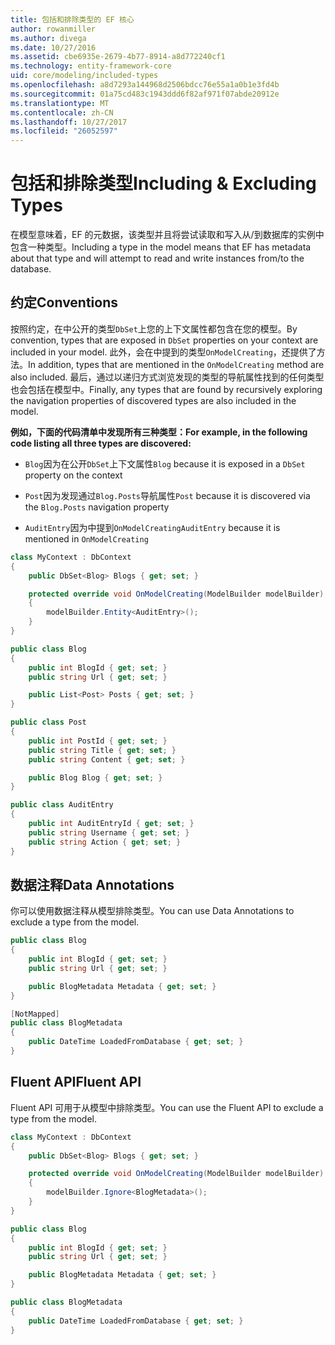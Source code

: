 ```yaml
---
title: 包括和排除类型的 EF 核心
author: rowanmiller
ms.author: divega
ms.date: 10/27/2016
ms.assetid: cbe6935e-2679-4b77-8914-a8d772240cf1
ms.technology: entity-framework-core
uid: core/modeling/included-types
ms.openlocfilehash: a8d7293a144968d2506bdcc76e55a1a0b1e3fd4b
ms.sourcegitcommit: 01a75cd483c1943ddd6f82af971f07abde20912e
ms.translationtype: MT
ms.contentlocale: zh-CN
ms.lasthandoff: 10/27/2017
ms.locfileid: "26052597"
---
```

# <a name="including--excluding-types"></a><span data-ttu-id="4a7e6-102">包括和排除类型</span><span class="sxs-lookup"><span data-stu-id="4a7e6-102">Including & Excluding Types</span></span>

<span data-ttu-id="4a7e6-103">在模型意味着，EF 的元数据，该类型并且将尝试读取和写入从/到数据库的实例中包含一种类型。</span><span class="sxs-lookup"><span data-stu-id="4a7e6-103">Including a type in the model means that EF has metadata about that type and will attempt to read and write instances from/to the database.</span></span>

## <a name="conventions"></a><span data-ttu-id="4a7e6-104">约定</span><span class="sxs-lookup"><span data-stu-id="4a7e6-104">Conventions</span></span>

<span data-ttu-id="4a7e6-105">按照约定，在中公开的类型`DbSet`上您的上下文属性都包含在您的模型。</span><span class="sxs-lookup"><span data-stu-id="4a7e6-105">By convention, types that are exposed in `DbSet` properties on your context are included in your model.</span></span> <span data-ttu-id="4a7e6-106">此外，会在中提到的类型`OnModelCreating`，还提供了方法。</span><span class="sxs-lookup"><span data-stu-id="4a7e6-106">In addition, types that are mentioned in the `OnModelCreating` method are also included.</span></span> <span data-ttu-id="4a7e6-107">最后，通过以递归方式浏览发现的类型的导航属性找到的任何类型也会包括在模型中。</span><span class="sxs-lookup"><span data-stu-id="4a7e6-107">Finally, any types that are found by recursively exploring the navigation properties of discovered types are also included in the model.</span></span>

<span data-ttu-id="4a7e6-108">**例如，下面的代码清单中发现所有三种类型：**</span><span class="sxs-lookup"><span data-stu-id="4a7e6-108">**For example, in the following code listing all three types are discovered:**</span></span>

* <span data-ttu-id="4a7e6-109">`Blog`因为在公开`DbSet`上下文属性</span><span class="sxs-lookup"><span data-stu-id="4a7e6-109">`Blog` because it is exposed in a `DbSet` property on the context</span></span>

* <span data-ttu-id="4a7e6-110">`Post`因为发现通过`Blog.Posts`导航属性</span><span class="sxs-lookup"><span data-stu-id="4a7e6-110">`Post` because it is discovered via the `Blog.Posts` navigation property</span></span>

* <span data-ttu-id="4a7e6-111">`AuditEntry`因为中提到`OnModelCreating`</span><span class="sxs-lookup"><span data-stu-id="4a7e6-111">`AuditEntry` because it is mentioned in `OnModelCreating`</span></span>

<!-- [!code-csharp[Main](samples/core/Modeling/Conventions/Samples/IncludedTypes.cs?highlight=3,7,16)] -->
``` csharp
class MyContext : DbContext
{
    public DbSet<Blog> Blogs { get; set; }

    protected override void OnModelCreating(ModelBuilder modelBuilder)
    {
        modelBuilder.Entity<AuditEntry>();
    }
}

public class Blog
{
    public int BlogId { get; set; }
    public string Url { get; set; }

    public List<Post> Posts { get; set; }
}

public class Post
{
    public int PostId { get; set; }
    public string Title { get; set; }
    public string Content { get; set; }

    public Blog Blog { get; set; }
}

public class AuditEntry
{
    public int AuditEntryId { get; set; }
    public string Username { get; set; }
    public string Action { get; set; }
}
```

## <a name="data-annotations"></a><span data-ttu-id="4a7e6-112">数据注释</span><span class="sxs-lookup"><span data-stu-id="4a7e6-112">Data Annotations</span></span>

<span data-ttu-id="4a7e6-113">你可以使用数据注释从模型排除类型。</span><span class="sxs-lookup"><span data-stu-id="4a7e6-113">You can use Data Annotations to exclude a type from the model.</span></span>

<!-- [!code-csharp[Main](samples/core/Modeling/DataAnnotations/Samples/IgnoreType.cs?highlight=9)] -->
``` csharp
public class Blog
{
    public int BlogId { get; set; }
    public string Url { get; set; }

    public BlogMetadata Metadata { get; set; }
}

[NotMapped]
public class BlogMetadata
{
    public DateTime LoadedFromDatabase { get; set; }
}
```

## <a name="fluent-api"></a><span data-ttu-id="4a7e6-114">Fluent API</span><span class="sxs-lookup"><span data-stu-id="4a7e6-114">Fluent API</span></span>

<span data-ttu-id="4a7e6-115">Fluent API 可用于从模型中排除类型。</span><span class="sxs-lookup"><span data-stu-id="4a7e6-115">You can use the Fluent API to exclude a type from the model.</span></span>

<!-- [!code-csharp[Main](samples/core/Modeling/FluentAPI/Samples/IgnoreType.cs?highlight=7)] -->
``` csharp
class MyContext : DbContext
{
    public DbSet<Blog> Blogs { get; set; }

    protected override void OnModelCreating(ModelBuilder modelBuilder)
    {
        modelBuilder.Ignore<BlogMetadata>();
    }
}

public class Blog
{
    public int BlogId { get; set; }
    public string Url { get; set; }

    public BlogMetadata Metadata { get; set; }
}

public class BlogMetadata
{
    public DateTime LoadedFromDatabase { get; set; }
}
```
